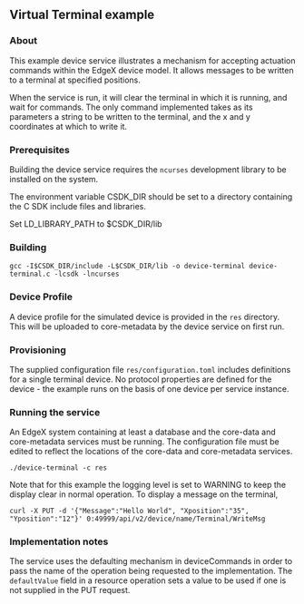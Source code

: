 ## Virtual Terminal example

### About

This example device service illustrates a mechanism for accepting actuation
commands within the EdgeX device model. It allows messages to be written to
a terminal at specified positions.

When the service is run, it will clear the terminal in which it is running,
and wait for commands. The only command implemented takes as its parameters a
string to be written to the terminal, and the x and y coordinates at which to
write it.

### Prerequisites

Building the device service requires the `ncurses` development library to be
installed on the system.

The environment variable CSDK_DIR should be set to a directory containing the
C SDK include files and libraries.

Set LD_LIBRARY_PATH to $CSDK_DIR/lib

### Building

```
gcc -I$CSDK_DIR/include -L$CSDK_DIR/lib -o device-terminal device-terminal.c -lcsdk -lncurses
```

### Device Profile

A device profile for the simulated device is provided in the `res` directory. This will be uploaded to core-metadata by the device service on first run.

### Provisioning

The supplied configuration file `res/configuration.toml` includes definitions for a single terminal device. No protocol properties are defined for the device - the example runs on the basis of one device per service instance.

### Running the service

An EdgeX system containing at least a database and the core-data and core-metadata services must be running. The configuration file must be edited to reflect the locations of the core-data and core-metadata services.

```
./device-terminal -c res
```

Note that for this example the logging level is set to WARNING to keep the display clear in normal operation. To display a message on the terminal,

```
curl -X PUT -d '{"Message":"Hello World", "Xposition":"35", "Yposition":"12"}' 0:49999/api/v2/device/name/Terminal/WriteMsg
```

### Implementation notes

The service uses the defaulting mechanism in deviceCommands in order to pass the name of the operation being requested to the implementation. The `defaultValue` field in a resource operation sets a value to be used if one is not supplied in the PUT request.
